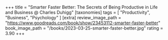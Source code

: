 
+++
title = "Smarter Faster Better: The Secrets of Being Productive in Life and Business @ Charles Duhigg"
[taxonomies]
tags = [ "Productivity", "Business", "Psychology" ]
[extra]
review_image_path = "https://www.goodreads.com/book/show/23453112-smarter-faster-better"
book_image_path = "/books/2023-03-25-smarter-faster-better.jpg"
rating = 3.90
+++
